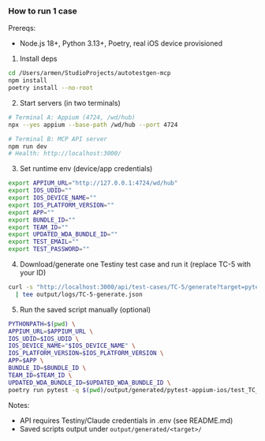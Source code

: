 ### How to run 1 case

Prereqs:
- Node.js 18+, Python 3.13+, Poetry, real iOS device provisioned

1) Install deps
```bash
cd /Users/armen/StudioProjects/autotestgen-mcp
npm install
poetry install --no-root
```

2) Start servers (in two terminals)
```bash
# Terminal A: Appium (4724, /wd/hub)
npx --yes appium --base-path /wd/hub --port 4724
```
```bash
# Terminal B: MCP API server
npm run dev
# Health: http://localhost:3000/
```

3) Set runtime env (device/app credentials)
```bash
export APPIUM_URL="http://127.0.0.1:4724/wd/hub"
export IOS_UDID=""
export IOS_DEVICE_NAME=""
export IOS_PLATFORM_VERSION=""
export APP=""
export BUNDLE_ID=""
export TEAM_ID=""
export UPDATED_WDA_BUNDLE_ID=""
export TEST_EMAIL=""
export TEST_PASSWORD=""
```

4) Download/generate one Testiny test case and run it (replace TC-5 with your ID)
```bash
curl -s "http://localhost:3000/api/test-cases/TC-5/generate?target=pytest-appium-ios&save=true&run=true&force=true" \
  | tee output/logs/TC-5-generate.json
```

5) Run the saved script manually (optional)
```bash
PYTHONPATH=$(pwd) \
APPIUM_URL=$APPIUM_URL \
IOS_UDID=$IOS_UDID \
IOS_DEVICE_NAME="$IOS_DEVICE_NAME" \
IOS_PLATFORM_VERSION=$IOS_PLATFORM_VERSION \
APP=$APP \
BUNDLE_ID=$BUNDLE_ID \
TEAM_ID=$TEAM_ID \
UPDATED_WDA_BUNDLE_ID=$UPDATED_WDA_BUNDLE_ID \
poetry run pytest -q $(pwd)/output/generated/pytest-appium-ios/test_TC_5_pytest_appium_ios.py -k test_5 -s -vv | tee output/tc5_run.log
```

Notes:
- API requires Testiny/Claude credentials in .env (see README.md)
- Saved scripts output under `output/generated/<target>/`

